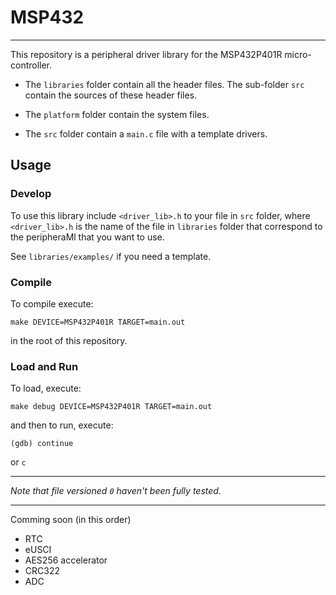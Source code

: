 # MSP432
---

This repository is a peripheral driver library for the MSP432P401R micro-controller.

* The `libraries` folder contain all the header files. The sub-folder `src` contain the sources of these header files.

* The `platform` folder contain the system files.

* The `src` folder contain a `main.c` file with a template drivers.

## Usage

### Develop
To use this library include `<driver_lib>.h` to your file in `src` folder, where `<driver_lib>.h` is the name of the file in `libraries` folder that correspond to the peripheraMl that you want to use.

See `libraries/examples/` if you need a template.

### Compile
To compile execute:
```
make DEVICE=MSP432P401R TARGET=main.out
```
in the root of this repository.

### Load and Run
To load, execute:
```
make debug DEVICE=MSP432P401R TARGET=main.out
```

and then to run, execute:
```
(gdb) continue
```
or `c`

---
*Note that file versioned `0` haven't been fully tested.*

---
Comming soon (in this order)
* RTC
* eUSCI
* AES256 accelerator
* CRC322
* ADC
